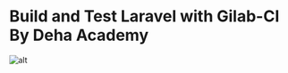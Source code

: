 # Build and Test Laravel with Gilab-CI By Deha Academy

![alt](https://codethebuild.github.io/slides/images/docker-gitlab.png)
